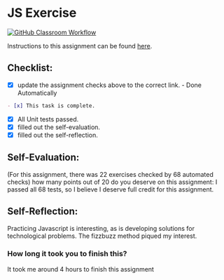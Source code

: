 JS Exercise
===================================
[![GitHub Classroom Workflow](https://s///github.com/it3049c-fall22-henderson/js-exercises-pratxks/actions/workflows/classroom.yml/badge.svg)](https://s///github.com/it3049c-fall22-henderson/js-exercises-pratxks/actions/workflows/classroom.yml)

Instructions to this assignment can be found [here](https://it3049c.github.io/Material/Assignments/2.JavaScript_Exercises/).

## Checklist:
- [x] update the assignment checks above to the correct link. - Done Automatically
```md
- [x] This task is complete.
```
- [x] All Unit tests passed.
- [x] filled out the self-evaluation.
- [x] filled out the self-reflection.

## Self-Evaluation: 
(For this assignment, there was 22 exercises checked by 68 automated checks)
how many points out of 20 do you deserve on this assignment: I passed all 68 tests, so I believe I deserve full credit for this assignment.

## Self-Reflection:
<!-- What did you learn that you found interesting -->
Practicing Javascript is interesting, as is developing solutions for technological problems. The fizzbuzz method piqued my interest.

### How long it took you to finish this?
It took me around 4 hours to finish this assignment